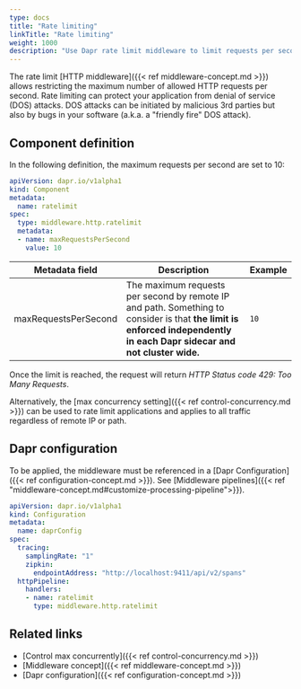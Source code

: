 ```yaml
---
type: docs
title: "Rate limiting"
linkTitle: "Rate limiting"
weight: 1000
description: "Use Dapr rate limit middleware to limit requests per second"
---
```


The rate limit [HTTP middleware]({{< ref middleware-concept.md >}}) allows restricting the maximum number of allowed HTTP requests per second. Rate limiting can protect your application from denial of service (DOS) attacks. DOS attacks can be initiated by malicious 3rd parties but also by bugs in your software (a.k.a. a "friendly fire" DOS attack).

## Component definition

In the following definition, the maximum requests per second are set to 10:
```yaml
apiVersion: dapr.io/v1alpha1
kind: Component
metadata:
  name: ratelimit
spec:
  type: middleware.http.ratelimit
  metadata:
  - name: maxRequestsPerSecond
    value: 10
```

| Metadata field       | Description                                                                                                                                                                              | Example |
|----------------------|------------------------------------------------------------------------------------------------------------------------------------------------------------------------------------------|---------|
| maxRequestsPerSecond | The maximum requests per second by remote IP and path. Something to consider is that **the limit is enforced independently in each Dapr sidecar and not cluster wide.** | `10`    |

Once the limit is reached, the request will return *HTTP Status code 429: Too Many Requests*.

Alternatively, the [max concurrency setting]({{< ref control-concurrency.md >}}) can be used to rate limit applications and applies to all traffic regardless of remote IP or path.

## Dapr configuration

To be applied, the middleware must be referenced in a [Dapr Configuration]({{< ref configuration-concept.md >}}). See [Middleware pipelines]({{< ref "middleware-concept.md#customize-processing-pipeline">}}).

```yaml
apiVersion: dapr.io/v1alpha1
kind: Configuration
metadata:
  name: daprConfig
spec:
  tracing:
    samplingRate: "1"
    zipkin:
      endpointAddress: "http://localhost:9411/api/v2/spans"
  httpPipeline:
    handlers:
    - name: ratelimit
      type: middleware.http.ratelimit
```

## Related links

- [Control max concurrently]({{< ref control-concurrency.md >}})
- [Middleware concept]({{< ref middleware-concept.md >}})
- [Dapr configuration]({{< ref configuration-concept.md >}})